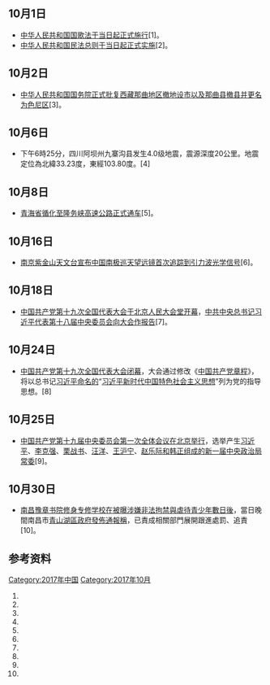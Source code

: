 <noinclude>  </noinclude>

## 10月1日

  - [中华人民共和国国歌法于当日起正式施行](../Page/中华人民共和国国歌法.md "wikilink")\[1\]。
  - [中华人民共和国民法总则于当日起正式实施](../Page/中华人民共和国民法总则.md "wikilink")\[2\]。

## 10月2日

  - [中华人民共和国国务院正式批复西藏那曲地区撤地设市以及那曲县撤县并更名为色尼区](../Page/中华人民共和国国务院.md "wikilink")\[3\]。

## 10月6日

  - 下午6時25分，四川阿坝州九寨沟县发生4.0级地震，震源深度20公里。地震定位為北緯33.23度，東經103.80度。\[4\]

## 10月8日

  - [青海省](../Page/青海省.md "wikilink")[循化至隆务峡高速公路正式通车](../Page/循化撒拉族自治县.md "wikilink")\[5\]。

## 10月16日

  - [南京](https://zh.wikipedia.org/wiki/南京 "wikilink")[紫金山天文台宣布中国南极巡天望远镜首次追踪到](../Page/紫金山天文台.md "wikilink")[引力波光学信号](https://zh.wikipedia.org/wiki/引力波 "wikilink")\[6\]。

## 10月18日

  - [中国共产党第十九次全国代表大会于](../Page/中国共产党第十九次全国代表大会.md "wikilink")[北京](https://zh.wikipedia.org/wiki/北京 "wikilink")[人民大会堂开幕](../Page/人民大会堂.md "wikilink")，[中共中央总书记](../Page/中国共产党中央委员会总书记.md "wikilink")[习近平代表](../Page/习近平.md "wikilink")[第十八届中央委员会向大会作报告](../Page/中国共产党第十八届中央委员会.md "wikilink")\[7\]。

## 10月24日

  - [中国共产党第十九次全国代表大会闭幕](../Page/中国共产党第十九次全国代表大会.md "wikilink")，大会通过修改《[中国共产党章程](../Page/中国共产党章程.md "wikilink")》，将以总书记[习近平命名的](../Page/习近平.md "wikilink")“[习近平新时代中国特色社会主义思想](../Page/习近平新时代中国特色社会主义思想.md "wikilink")”列为党的指导思想。\[8\]

## 10月25日

  - [中国共产党第十九届中央委员会第一次全体会议在](../Page/中国共产党第十九届中央委员会第一次全体会议.md "wikilink")[北京举行](https://zh.wikipedia.org/wiki/北京 "wikilink")，选举产生[习近平](../Page/习近平.md "wikilink")、[李克强](../Page/李克强.md "wikilink")、[栗战书](../Page/栗战书.md "wikilink")、[汪洋](../Page/汪洋_\(政治人物\).md "wikilink")、[王沪宁](../Page/王沪宁.md "wikilink")、[赵乐际和](../Page/赵乐际.md "wikilink")[韩正组成的新一届](../Page/韩正.md "wikilink")[中央政治局](../Page/中国共产党中央政治局.md "wikilink")[常委](../Page/中国共产党中央政治局常务委员会.md "wikilink")\[9\]。

## 10月30日

  - [南昌](../Page/南昌市.md "wikilink")[豫章书院修身专修学校在被曝涉嫌非法拘禁與虐待青少年數日後](https://zh.wikipedia.org/wiki/豫章书院修身专修学校 "wikilink")，當日晚間南昌市[青山湖區政府發佈通報稱](../Page/青山湖区.md "wikilink")，已責成相關部門展開跟進處罰、追責\[10\]。

## 参考资料

<noinclude> </noinclude>

[Category:2017年中国](https://zh.wikipedia.org/wiki/Category:2017年中国 "wikilink")
[Category:2017年10月](https://zh.wikipedia.org/wiki/Category:2017年10月 "wikilink")

1.
2.
3.
4.
5.
6.
7.
8.
9.
10.